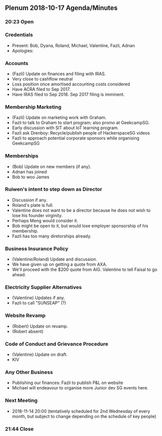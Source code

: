 ## Plenum 2018-10-17 Agenda/Minutes

### 20:23 Open

### Credentials
- Present: Bob, Dyana, Roland, Michael, Valentine, Fazli, Adnan
- Apologies:

### Accounts
- (Fazli) Update on finances and filing with IRAS.
- Very close to cashflow neutral
- Loss position once amortised accounting costs considered
- Have ACRA filed to Sep 2017.
- Have IRAS filed to Sep 2016. Sep 2017 filing is imminent.

### Membership Marketing
- (Fazli) Update on marketing work with Graham.
- Fazli to talk to Graham to start program; also promo at GeekcampSG.
- Early discussion with SIT about IoT learning program.
- Fazli ask Drenboy: Recycle/publish people of HackerspaceSG videos
- Fazli to approach potential corporate sponsors while organising GeekcampSG

### Memberships
- (Bob) Update on new members (if any).
- Adnan has joined
- Bob to woo James

### Ruiwen's intent to step down as Director
- Discussion if any.
- Roland's plate is full.
- Valentine does not want to be a director because he does not wish to lose his founder virginity.
- Perhaps Meng would consider it.
- Bob might be open to it, but would lose employer sponsorship of his membership.
- Fazli has too many diretorships already.

### Business Insurance Policy
- (Valentine/Roland) Update and discussion.
- We have given up on getting a quote from AXA.
- We'll proceed with the $200 quote from AIG. Valentine to tell Faisal to go ahead.

### Electricity Supplier Alternatives
- (Valentine) Updates if any.
- Fazli to call "SUNSEAP" (?)

### Website Revamp
- (Robert) Update on revamp.
- (Robert absent)

### Code of Conduct and Grievance Procedure
- (Valentine) Update on draft.
- KIV

### Any Other Business
- Publishing our finances: Fazli to publish P&L on website
- Michael will endeavour to organise more Junior dev SG events here.

### Next Meeting
- 2018-11-14 20:00 (tentatively scheduled for 2nd Wednesday of every month, but subject to change depending on the schedule of key people)

### 21:44 Close
